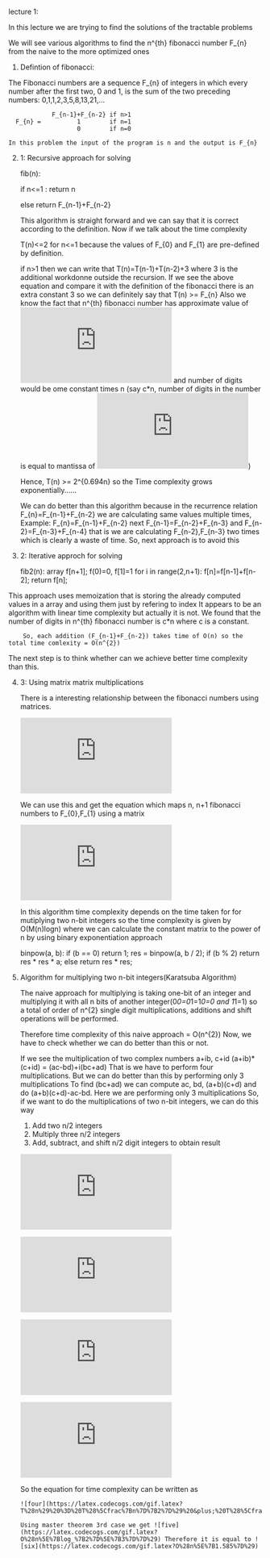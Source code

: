 
lecture 1:

In this lecture we are trying to find the solutions of the tractable problems

We will see various algorithms to find the n^{th} fibonacci number F_{n} from the naive to the more optimized ones

1. Defintion of fibonacci:

  The Fibonacci numbers are a sequence F_{n} of integers in which every number after the first two, 0 and 1, is the sum of the two preceding numbers: 0,1,1,2,3,5,8,13,21,... 

                F_{n-1}+F_{n-2} if n>1
      F_{n} =          1        if n=1
                       0        if n=0

    In this problem the input of the program is n and the output is F_{n}

2. 1: Recursive approach for solving
    
    fib(n):
    
    if n<=1 : return n
    
    else return F_{n-1}+F_{n-2}

    This algorithm is straight forward and we can say that it is correct according to the definition. Now if we talk about the time complexity

    T(n)<=2  for n<=1 because the values of F_{0} and F_{1} are pre-defined by definition.
                                 
    if n>1 then we can write that   T(n)=T(n-1)+T(n-2)+3   where 3 is the additional workdonne outside the recursion.
    If we see the above equation and compare it with the definition of the fibonacci there is an extra constant 3 so we can definitely say that T(n) >= F_{n}
    Also we know the fact that n^{th} fibonacci number has approximate value of ![eight](https://latex.codecogs.com/gif.latex?2%5E%7B0.694n%7D) and number of digits would be ome constant times n (say c*n, number of digits in the number is equal to mantissa of ![seven](https://latex.codecogs.com/gif.latex?log_%7B10%7D%5E%7B2%5E%7B0.694n%7D%7D%3D%200.694*log_%7B10%7D%7B2%7D*n%20%3D%20c*n))
     
    Hence, T(n) >= 2^{0.694n}  so the Time complexity grows exponentially......

    We can do better than this algorithm because in the recurrence relation F_{n}=F_{n-1}+F_{n-2} we are calculating same values multiple times, Example: F_{n}=F_{n-1}+F_{n-2} next F_{n-1}=F_{n-2}+F_{n-3} and F_{n-2}=F_{n-3}+F_{n-4} that is we are calculating F_{n-2},F_{n-3} two times which is clearly a waste of time. So, next approach is to avoid this

3. 2: Iterative approch for solving

   fib2(n):
     array f[n+1];
     f(0)=0, f[1]=1
     for i in range(2,n+1):
       f[n]=f[n-1]+f[n-2];
     return f[n];

  This approach uses memoization that is storing the already computed values in a array and using them just by refering to index
  It appears to be an algorithm with linear time complexity but actually it is not. We found that the number of digits in n^{th} fibonacci number is c*n where c is a constant.

        So, each addition (F_{n-1}+F_{n-2}) takes time of O(n) so the total time comlexity = O(n^{2})

  The next step is to think whether can we achieve better time complexity than this.

4. 3: Using matrix matrix multiplications

   There is a interesting relationship between the fibonacci numbers using matrices.

     ![nine](https://latex.codecogs.com/gif.latex?%5Cbegin%7Bequation*%7D%20%5Cbegin%7Bbmatrix%7D%20F_%7B1%7D%5C%5CF_%7B2%7D%20%5Cend%7Bbmatrix%7D%3D%20%5Cbegin%7Bbmatrix%7D%200%20%26%201%5C%5C1%20%261%20%5Cend%7Bbmatrix%7D%20%5Cbegin%7Bbmatrix%7D%20F_%7B0%7D%5C%5C%20F_%7B1%7D%20%5Cend%7Bbmatrix%7D%20%5Cend%7Bequation*%7D)

     We can use this and get the equation which maps n, n+1 fibonacci numbers to F_{0},F_{1} using a matrix

     ![ten](https://latex.codecogs.com/gif.latex?%5Cbegin%7Bequation*%7D%20%5Cbegin%7Bbmatrix%7D%20F_%7Bn%7D%5C%5CF_%7Bn&plus;1%7D%20%5Cend%7Bbmatrix%7D%3D%20%5Cbegin%7Bbmatrix%7D%200%20%26%201%5C%5C1%20%261%20%5Cend%7Bbmatrix%7D%5E%7Bn%7D%20%5Cbegin%7Bbmatrix%7D%20F_%7B0%7D%5C%5C%20F_%7B1%7D%20%5Cend%7Bbmatrix%7D%20%5Cend%7Bequation*%7D)

   In this algorithm time complexity depends on the time taken for for mutiplying two n-bit integers so the time complexity is given by O(M(n)logn) where we can calculate the constant matrix to the power of n by using binary exponentiation approach

   binpow(a, b):
    if (b == 0)
        return 1;
    res = binpow(a, b / 2);
    if (b % 2)
        return res * res * a;
    else
        return res * res;

5. Algorithm for multiplying two n-bit integers(Karatsuba Algorithm)
   
   The naive approach for multiplying is taking one-bit of an integer and multiplying it with all n bits of another integer(0*0=0*1=1*0=0 and 1*1=1) so a total of order of n^{2} single digit multiplications, additions and shift operations will be performed.

   Therefore time complexity of this naive approach = O(n^{2})
   Now, we have to check whether we can do better than this or not.

   If we see the multiplication of two complex numbers a+ib, c+id
     (a+ib)*(c+id) = (ac-bd)+i(bc+ad)
   That is we have to perform four multiplications. But we can do better than this by performing only 3 multiplications
   To find (bc+ad) we can compute ac, bd, (a+b)(c+d) and do (a+b)(c+d)-ac-bd. Here we are performing only 3 multiplications
   So, if we want to do the multiplications of two n-bit integers, we can do this way
   1. Add two n/2 integers
   2. Multiply three n/2 integers
   3. Add, subtract, and shift n/2 digit integers to obtain result

   ![first eqn](https://latex.codecogs.com/gif.latex?x%20%3D%202%5E%7B%5Cfrac%7Bn%7D%7B2%7D%7Dx_%7B1%7D%20&plus;%20x_%7B0%7D)

   ![one](https://latex.codecogs.com/gif.latex?y%20%3D%202%5E%7B%5Cfrac%7Bn%7D%7B2%7D%7Dy_%7B1%7D%20&plus;%20y_%7B0%7D)

   ![two](https://latex.codecogs.com/gif.latex?x.y%20%3D%20%282%5E%7B%5Cfrac%7Bn%7D%7B2%7D%7Dx_%7B1%7D%20&plus;%20x_%7B0%7D%29.%282%5E%7B%5Cfrac%7Bn%7D%7B2%7D%7Dy_%7B1%7D%20&plus;%20y_%7B0%7D%29)

   ![three](https://latex.codecogs.com/gif.latex?%3D%202%5E%7Bn%7D.x_%7B1%7D.y_%7B1%7D%20&plus;%202%5E%7B%5Cfrac%7Bn%7D%7B2%7D%7D.%28%28x_%7B0%7D&plus;x_%7B1%7D%29.%28y_%7B0%7D&plus;y_%7B1%7D%29-%28x_%7B1%7D.y_%7B1%7D&plus;x_%7B0%7D.y_%7B0%7D%29%29&plus;x_%7B0%7D.y_%7B0%7D)

   So the equation for time complexity can be written as

       ![four](https://latex.codecogs.com/gif.latex?T%28n%29%20%3D%20T%28%5Cfrac%7Bn%7D%7B2%7D%29%20&plus;%20T%28%5Cfrac%7Bn%7D%7B2%7D%29%20&plus;%20T%28%5Cfrac%7Bn%7D%7B2%7D%20&plus;%201%29%20&plus;%20%5Ctheta%20%28n%29)

       Using master theorem 3rd case we get ![five](https://latex.codecogs.com/gif.latex?O%28n%5E%7Blog_%7B2%7D%5E%7B3%7D%7D%29) Therefore it is equal to ![six](https://latex.codecogs.com/gif.latex?O%28n%5E%7B1.585%7D%29)
